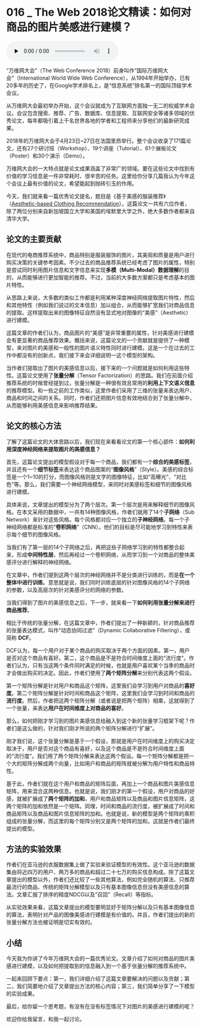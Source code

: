 # 016 _ The Web 2018论文精读：如何对商品的图片美感进行建模？

<audio id="audio" title="016 | The Web 2018论文精读：如何对商品的图片美感进行建模？" controls="" preload="none"><source id="mp3" src="https://static001.geekbang.org/resource/audio/6e/5c/6e43f655e9aa5e0bb9b527e0649eb75c.mp3"></audio>

“万维网大会”（The Web Conference 2018）前身叫作“国际万维网大会”（International World Wide Web Conference），从1994年开始举办，已有20多年的历史了，在Google学术排名上，是“信息系统”排名第一的国际顶级学术会议。

从万维网大会最初举办开始，这个会议就成为了互联网方面独一无二的权威学术会议。会议包含搜索、推荐、广告、数据库、信息提取、互联网安全等诸多领域的优秀论文，每年都吸引着上千名世界各地的学者和工程师来分享他们的最新研究成果。

2018年的万维网大会于4月23日~27日在法国里昂举行。整个会议收录了171篇论文，还有27个研讨班（Workshop）、19个讲座（Tutorial）、61个展板论文（Poster）和30个演示（Demo）。

万维网大会的一大特点就是论文成果涵盖了非常广的领域。要在这些论文中找到有价值的学习信息是一件非常耗时、很辛苦的任务。这里给你分享几篇我认为今年这个会议上最有价值的论文，希望能起到抛砖引玉的作用。

今天，我们就来看一篇优秀论文提名，题目是《基于美感的服装推荐》（[Aesthetic-based Clothing Recommendation](https://www.comp.nus.edu.sg/~xiangnan/papers/www18-clothing-rec.pdf)）。这篇论文一共有六位作者，除了两位分别来自新加坡国立大学和美国的埃默里大学之外，绝大多数作者都来自清华大学。

## 论文的主要贡献

在现代的电商推荐系统中，商品特别是服装服饰的图片，其美观和质量是用户进行购买决策的关键参考因素。不少过去的商品推荐系统已经考虑了图片的属性，特别是尝试同时利用图片信息和文字信息来实现**多模（Multi-Modal）数据理解**的目的，从而能够进行更加智能的推荐。不过，当前的大多数方案都只是考虑基本的图片特性。

从思路上来说，大多数的类似工作都是利用某种深度神经网络提取图片特性，然后和其他特性（例如我们说过的文本信息）加以组合，从而能够扩宽我们对商品信息的提取。这样提取出来的图像特征自然没有显式地对图像的“美感”（Aesthetic）进行建模。

这篇文章的作者们认为，商品图片的“美感”是非常重要的属性，针对美感进行建模会有更显著的商品推荐效果。概括来说，这篇论文的一个贡献就是提供了一种模型，来对图片的美感和一般性的图片语义特性同时进行建模。这是一个在过去的工作中都没有的创新点，我们接下来会详细说明一这个模型的架构。

当作者们提取出了图片的美感信息以后，接下来的一个问题就是如何利用这些特性。这篇论文使用了**张量分解**（Tensor Factorization）的思路。我们在前面介绍推荐系统的时候曾经提到过，张量分解是一种很有效且常用的**利用上下文语义信息**的推荐模型。和一些之前的工作类似，这里作者们采用了三维的张量来表达用户、商品和时间之间的关系。同时，作者们还把图片信息有效地结合到了张量分解中，从而能够利用美感信息来影响推荐结果。

## 论文的核心方法

了解了这篇论文的大体思路以后，我们现在来看看论文的第一个核心部件：**如何利用深度神经网络来提取图片的美感信息？**

首先，这篇论文提出的模型假设对于每一个商品，我们都有一个**综合的美感标签**，并且还有一个**细节标签**来表达这个商品图案的“**图像风格**”（Style）。美感的综合标签是一个1~10的打分，而图像风格则是文字的图像特征，比如“高曝光”、“对比色”等。那么，我们需要一个神经网络模型，来同时对美感标签和细节的图像风格进行建模。

具体来说，文章提出的模型分为了两个层次。第一个层次是用来解释细节的图像风格。在本文采用的数据中，一共有14种图像风格，作者们就用了14个**子网络**（Sub Network）来针对这些风格。每个风格都对应一个独立的**子神经网络**。每一个子神经网络都是标准的“**卷积网络**”（CNN）。他们的目标是尽可能地学习到特性来表示每个细节的图像风格。

当我们有了第一层的14个子网络之后，再把这些子网络学习到的特性都整合起来，形成**中间特性层**，然后再经过一个卷积网络，从而学习到一个对商品的整体美感评分进行解释的神经网络。

在文章中，作者们提到这两个层次的神经网络并不是分类进行训练的，而是**在一个整体中进行训练**。意思就是说，我们同时训练底层的针对图像风格的14个子网络的参数，以及高层次的针对美感评分的网络的参数。

当我们得到了图片的美感信息之后，下一步，就来看一下**如何利用张量分解来进行商品推荐**。

相比于传统的张量分解，在这篇文章中，作者们提出了一种新颖的，针对商品推荐的张量表达模式，叫作“动态协同过滤”（Dynamic Collaborative Filtering），或简称 **DCF**。

DCF认为，每一个用户对于某个商品的购买取决于两个方面的因素。第一，用户是否对这个商品有喜好。第二，这个商品是不是符合时间维度上面的“流行度”。作者们认为，只有当这两个条件同时满足的时候，也就是用户喜欢某个当季的商品时才会做出购买的决定。因此，作者们使用了**两个矩阵分解**来分别代表这两个假设。

第一个矩阵分解是针对用户和商品这个矩阵，这里我们会学习到用户对商品的**喜好度**。第二个矩阵分解是针对时间和商品这个矩阵，这里我们会学习到时间和商品的**流行度**。然后，作者把这两个矩阵分解（或者说是把两个矩阵）相乘，这就得到了一个张量，来表达**用户在时间维度上对商品的喜好**。

那么，如何把刚才学习到的图片美感信息给融入到这个新的张量学习框架下呢？作者们是这么做的，针对我们刚才所说的两个矩阵分解进行“扩展”。

刚才我们说，这个张量分解是基于一个假设，那就是用户在时间维度上的购买决定取决于，用户是否对这个商品有喜好，以及这个商品是不是符合时间维度上面的“流行度”。我们用了两个矩阵分解来表达这两个假设。每一个矩阵分解都是把一个大的矩阵分解成两个向量，比如用户和商品的矩阵就被分解为用户特性和商品特性。

基于此，作者们就在这个用户和商品的矩阵后面，再加上一个商品和图片美感信息矩阵，用来混合这两种信息。也就是说，我们刚才的第一个假设，用户对商品的好感，就被扩展成了**两个矩阵的加和**，用户和商品矩阵以及商品和图片信息矩阵，这两个矩阵的加和依然是一个矩阵。同理，时间和商品的流行度，被扩展成了时间和商品矩阵以及商品和图片信息矩阵的加和。也就是说，新的模型是两个矩阵的乘积组成的张量分解，而这里的每个矩阵分别又是两个矩阵的加和。这就是作者们最终提出的模型。

## 方法的实验效果

作者们在亚马逊的衣服数据集上做了实验来验证模型的有效性。这个亚马逊的数据集由将近四万的用户、两万多的商品和超过二十七万的购买信息构成。除了这篇文章提出的模型以外，作者们还比较了一些其他算法，例如完全随机的算法、只推荐最流行的商品、传统的矩阵分解模型以及只有基本图像信息但没有美感信息的算法。文章汇报了排序的精度NDCG以及“召回”（Recall）等指标。

从实验效果来看，这篇文章提出的模型要明显好于矩阵分解以及只有基本图像信息的算法，表明针对产品的图像美感进行建模是有价值的。并且，作者们提出的新的张量分解方法也被证明是切实有效的。

## 小结

今天我为你讲了今年万维网大会的一篇优秀论文。文章介绍了如何对商品的图片美感进行建模，以及如何把提取到的信息融入到一个基于张量分解的推荐系统中。

一起来回顾下要点：第一，我们详细介绍了这篇文章要解决的问题以及贡献；第二，我们简要地介绍了文章提出方法的核心内容；第三，我们简单分享了一下模型的实验成果。

最后，给你留一个思考题，有没有在没有标签情况下对图片的美感进行建模的呢？

欢迎你给我留言，和我一起讨论。


